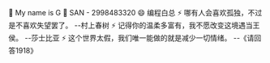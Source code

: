 🌱 My name is G
💬 SAN - 2998483320
😄 编程白总
⚡ 哪有人会喜欢孤独，不过是不喜欢失望罢了。  --村上春树
⚡ 记得你的温柔多富有，我不愿改变这境遇当王侯。  --莎士比亚
⚡ 这个世界太假，我们唯一能做的就是减少一切情绪。  --《请回答1918》


<!--
**Ggy-king/Ggy-king** is a ✨ _special_ ✨ repository because its `README.md` (this file) appears on your GitHub profile.

Here are some ideas to get you started:

- 🔭 I’m currently working on ...
- 🌱 I’m currently learning ...
- 👯 I’m looking to collaborate on ...
- 🤔 I’m looking for help with ...
- 💬 Ask me about ...
- 📫 How to reach me: ...
- 😄 Pronouns: ...
- ⚡ Fun fact: ...
-->
